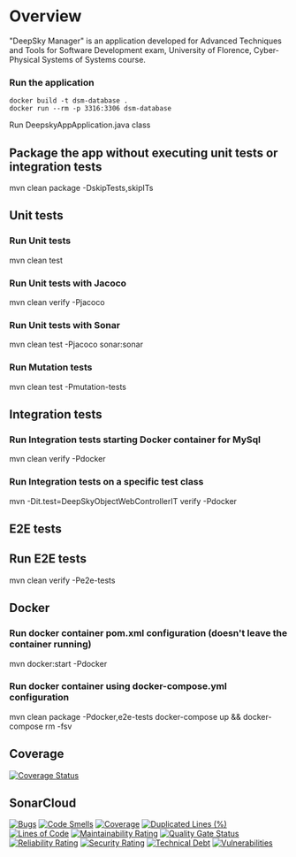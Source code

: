 # Overview
"DeepSky Manager" is an application developed for Advanced Techniques and Tools for Software Development exam, University of Florence, Cyber-Physical Systems of Systems course.

### Run the application
```
docker build -t dsm-database .
docker run --rm -p 3316:3306 dsm-database
```
Run DeepskyAppApplication.java class

## Package the app without executing unit tests or integration tests
mvn clean package -DskipTests,skipITs

## Unit tests

### Run Unit tests
mvn clean test

### Run Unit tests with Jacoco
mvn clean verify -Pjacoco

### Run Unit tests with Sonar
mvn clean test -Pjacoco sonar:sonar

### Run Mutation tests
mvn clean test -Pmutation-tests

## Integration tests

### Run Integration tests starting Docker container for MySql
mvn clean verify -Pdocker

### Run Integration tests on a specific test class
mvn -Dit.test=DeepSkyObjectWebControllerIT verify -Pdocker

## E2E tests

## Run E2E tests
mvn clean verify -Pe2e-tests

## Docker

### Run docker container pom.xml configuration (doesn't leave the container running)
mvn docker:start -Pdocker

### Run docker container using docker-compose.yml configuration
mvn clean package -Pdocker,e2e-tests
docker-compose up && docker-compose rm -fsv

## Coverage
[![Coverage Status](https://coveralls.io/repos/github/morganteg/deepsky-manager/badge.svg?branch=master)](https://coveralls.io/github/morganteg/deepsky-manager?branch=master)

## SonarCloud
[![Bugs](https://sonarcloud.io/api/project_badges/measure?project=morganteg_deepsky-manager&metric=bugs)](https://sonarcloud.io/dashboard?id=morganteg_deepsky-manager)
[![Code Smells](https://sonarcloud.io/api/project_badges/measure?project=morganteg_deepsky-manager&metric=code_smells)](https://sonarcloud.io/dashboard?id=morganteg_deepsky-manager)
[![Coverage](https://sonarcloud.io/api/project_badges/measure?project=morganteg_deepsky-manager&metric=coverage)](https://sonarcloud.io/dashboard?id=morganteg_deepsky-manager)
[![Duplicated Lines (%)](https://sonarcloud.io/api/project_badges/measure?project=morganteg_deepsky-manager&metric=duplicated_lines_density)](https://sonarcloud.io/dashboard?id=morganteg_deepsky-manager)
[![Lines of Code](https://sonarcloud.io/api/project_badges/measure?project=morganteg_deepsky-manager&metric=ncloc)](https://sonarcloud.io/dashboard?id=morganteg_deepsky-manager)
[![Maintainability Rating](https://sonarcloud.io/api/project_badges/measure?project=morganteg_deepsky-manager&metric=sqale_rating)](https://sonarcloud.io/dashboard?id=morganteg_deepsky-manager)
[![Quality Gate Status](https://sonarcloud.io/api/project_badges/measure?project=morganteg_deepsky-manager&metric=alert_status)](https://sonarcloud.io/dashboard?id=morganteg_deepsky-manager)
[![Reliability Rating](https://sonarcloud.io/api/project_badges/measure?project=morganteg_deepsky-manager&metric=reliability_rating)](https://sonarcloud.io/dashboard?id=morganteg_deepsky-manager)
[![Security Rating](https://sonarcloud.io/api/project_badges/measure?project=morganteg_deepsky-manager&metric=security_rating)](https://sonarcloud.io/dashboard?id=morganteg_deepsky-manager)
[![Technical Debt](https://sonarcloud.io/api/project_badges/measure?project=morganteg_deepsky-manager&metric=sqale_index)](https://sonarcloud.io/dashboard?id=morganteg_deepsky-manager)
[![Vulnerabilities](https://sonarcloud.io/api/project_badges/measure?project=morganteg_deepsky-manager&metric=vulnerabilities)](https://sonarcloud.io/dashboard?id=morganteg_deepsky-manager)